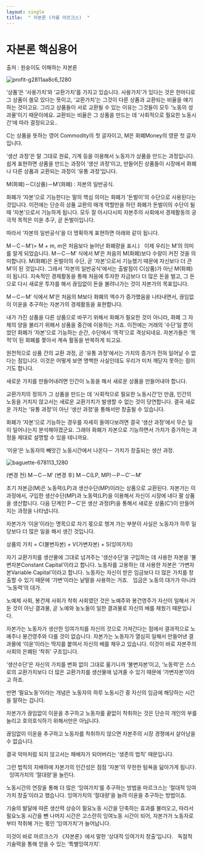 ```yaml
---
layout: single
title:  " 자본론 (카를 마르크스)  "
---
```



# 자본론 핵심용어

출처 : 원숭이도 이해하는 자본론

![profit-g2811aa8c6_1280](https://github.com/jasminherb/jasminherb.github.io/assets/133365586/b1ba220b-6e0e-4f2f-9a0f-7c48c8071503)

‘상품’은 ‘사용가치’와 ‘교환가치’를 가지고 있습니다.
사용가치’가 있다는 것은 한마디로 그 상품이 쓸모 있다는 뜻이고, ‘교환가치’는 그것이 다른 상품과 교환되는 비율을 얘기하는 것이고요. 
그리고 상품들이 서로 교환될 수 있는 이유는 그것들이 모두 ‘노동의 성과물’이기 때문이에요. 
교환되는 비율은 그 상품을 만드는 데 ‘사회적으로 필요한 노동시간’에 따라 결정되고요..


C는 상품을 뜻하는 영어 Commodity의 첫 글자이고, M은 화폐Money의 영문 첫 글자입니다.

‘생산 과정’은 말 그대로 원료, 기계 등을 이용해서 노동자가 상품을 만드는 과정입니다. 
쉽게 표현하면 상품을 만드는 과정이 ‘생산 과정’이고, 만들어진 상품들이 시장에서 화폐나 다른 상품과 교환되는 과정이 ‘유통 과정’입니다.

M(화폐)－C(상품)－M′(화폐) : 자본의 일반공식.

화폐가 ‘자본’으로 기능한다는 말의 핵심 의미는 화폐가 ‘돈벌이’의 수단으로 사용된다는 것입니다. 
이전에는 단순히 상품 교환의 매개 역할만을 하던 화폐가 돈벌이의 수단이 될 때 ‘자본’으로서 기능하게 됩니다. 
모두 잘 아시다시피 자본주의 사회에서 경제활동의 궁극적 목적은 이윤 추구, 곧 돈벌이입니다. 


따라서 ‘자본의 일반공식’을 더 명확하게 표현하면 아래와 같이 됩니다.

M－C－M′(= M + m, m은 처음보다 늘어난 화폐량을 표시.)
 
이제 우리는 M′의 의미를 알게 되었습니다. M－C－M′ 식에서 M′은 처음의 M(화폐)보다 수량이 커진 것을 의미합니다. 
M(화폐)은 돈벌이의 수단, 곧 ‘자본’으로서 기능했기 때문에 자신보다 더 큰 M′이 된 것입니다. 
그래서 ‘자본의 일반공식’에서는 출발점이 C(상품)가 아닌 M(화폐)이 됩니다. 
지속적인 경제활동을 통해 처음에 투자한 자금보다 더 많은 돈을 벌고, 
그 돈으로 다시 새로운 투자를 해서 끊임없이 돈을 불려나가는 것이 자본가의 목표입니다. 

M－C－M′ 식에서 M′은 처음의 M보다 화폐의 액수가 증가했음을 나타내면서, 끊임없이 이윤을 추구하는 자본가의 경제활동을 표현합니다.

내가 가진 상품을 다른 상품으로 바꾸기 위해서 화폐가 필요한 것이 아니라, 화폐 그 자체의 양을 불리기 위해서 상품을 중간에 이용하는 거죠. 
이전에는 거래의 ‘수단’일 뿐이었던 화폐가 ‘자본’으로 기능하는 순간, 수단에서 ‘목적’으로 격상되네요. 
자본가들은 ‘목적’이 된 화폐를 쫓아서 계속 활동을 반복하게 되고요.

원천적으로 상품 간의 교환 과정, 곧 ‘유통 과정’에서는 가치의 증가가 전혀 일어날 수 없다는 점입니다. 
이것은 어떻게 보면 명백한 사실인데도 우리가 미처 깨닫지 못하는 점이기도 합니다.

새로운 가치를 만들어내려면 인간이 노동을 해서 새로운 상품을 만들어내야 합니다. 

교환가치의 정의가 그 상품을 만드는 데 ‘사회적으로 필요한 노동시간’인 만큼, 
인간의 노동을 거치지 않고서는 새로운 교환가치가 발생할 수 없는 것이 당연합니다. 
결국 새로운 가치는 ‘유통 과정’이 아닌 ‘생산 과정’을 통해서만 창출될 수 있습니다.

화폐가 ‘자본’으로 기능하는 경우를 자세히 들여다보려면 결국 ‘생산 과정’에서 무슨 일이 일어나는지 분석해야겠군요. 
그래야 화폐가 자본으로 기능하면서 가치가 증가하는 과정을 제대로 설명할 수 있을 테니까요.


‘이윤’은 노동자의 빼앗긴 노동시간에서 나온다－ 가치가 창출되는 생산 과정.



![baguette-678113_1280](https://github.com/jasminherb/jasminherb.github.io/assets/133365586/86faa605-5ee9-4594-9db0-2995a3fadf44)




(변경 전) M－C－M′
(변경 후) M－C(LP, MP)－P－C′－M′

초기 자본금(M)은 노동력(LP)과 생산수단(MP)이라는 상품으로 교환된다.
자본가는 이 과정에서, 구입한 생산수단(MP)과 노동력(LP)을 이용해서 자신이 시장에 내다 팔 상품을 생산합니다.
다음 단계인 P－C′은 생산 과정(P)을 통해서 새로운 상품(C′)이 만들어지는 과정을 나타냅니다.


자본가가 ‘이윤’이라는 명목으로 자기 몫으로 챙겨 가는 부분이 사실은 노동자가 하루 일당보다 더 많은 일을 해서 생긴 것입니다.


상품의 가치 = C(불변자본) + V(가변자본) + S(잉여가치)

자기 교환가치를 생산물에 그대로 넘겨주는 ‘생산수단’을 구입하는 데 사용한 자본을 ‘불변자본Constant Capital’이라고 합니다.
노동자를 고용하는 데 사용한 자본은 ‘가변자본Variable Capital’이라고 합니다.
노동자는 자신이 받은 임금보다 더 많은 가치를 창출할 수 있기 때문에 ‘가변’이라는 낱말을 사용하는 거죠.
 
임금은 노동의 대가가 아니라 ‘노동력’의 대가.


노예제 사회, 봉건제 사회가 착취 사회였던 것은 노예주와 봉건영주가 자신이 일해서 거둔 것이 아닌 결과물, 
곧 노예와 농노들이 일한 결과물로 자신의 배를 채웠기 때문입니다. 

자본가는 노동자가 생산한 잉여가치를 자신의 것으로 가져간다는 점에서 결과적으로 노예주나 봉건영주와 다를 것이 없습니다. 
자본가는 노동자가 열심히 일해서 만들어낸 결과물에 ‘이윤’이라는 딱지를 붙여서 자신의 배를 채우고 있습니다. 이것이 바로 자본주의 사회의 은폐된 ‘착취’ 구조입니다.


‘생산수단’은 자신의 가치를 변화 없이 그대로 옮기니까 ‘불변자본’이고, 
‘노동력’은 스스로의 교환가치보다 더 많은 교환가치를 생산물에 넘겨줄 수 있기 때문에 ‘가변자본’이라고 하죠. 

반면 ‘필요노동’이라는 개념은 노동자의 하루 노동시간 중 자신의 임금에 해당하는 시간을 말하는 겁니다.


자본가가 끊임없이 이윤을 추구하고 노동자를 끝없이 착취하는 것은 단순히 개인의 부를 늘리고 호의호식하기 위해서만은 아닙니다. 

끊임없이 이윤을 추구하고 노동자를 착취하지 않으면 자본주의 시장 경쟁에서 살아남을 수 없습니다. 

결국 악마처럼 되지 않고서는 패배자가 되어버리는 ‘생존의 법칙’ 때문입니다. 

그런 법칙의 지배하에 자본가의 인간성은 점점 ‘자본’의 무한한 탐욕을 닮아가게 됩니다.
 
잉여가치의 ‘절대량’을 늘린다.

노동시간의 연장을 통해 더 많은 ‘잉여가치’를 추구하는 방법을 마르크스는 ‘절대적 잉여가치 창출’이라고 했습니다. 
잉여가치의 ‘절대량’을 늘려 이윤을 추구하는 방법이죠.


기술의 발달에 따른 생산력 상승이 필요노동 시간을 단축하는 효과를 불러오고, 
따라서 필요노동 시간을 뺀 나머지 시간은 고스란히 잉여노동 시간이 되어, 
자본가가 노동자로부터 착취해 가는 몫인 ‘잉여가치’가 늘어납니다. 

이것이 바로 마르크스가 《자본론》에서 말한 ‘상대적 잉여가치 창출’입니다.
 
독점적 기술력을 통해 얻을 수 있는 ‘특별잉여가치’.






